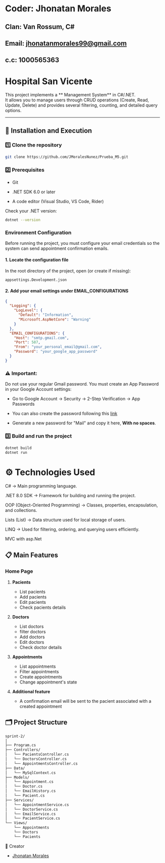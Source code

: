 # Coder: Jhonatan Morales
## Clan: Van Rossum, C#
## Email: jhonatanmorales99@gmail.com
## c.c: 1000565363


# Hospital San Vicente

This project implements a ** Management System** in C#/.NET.  
It allows you to manage users through CRUD operations (Create, Read, Update, Delete) and provides several filtering, counting, and detailed query options.


---

## 🚀 Installation and Execution

### 1️⃣ Clone the repository

```bash
git clone https://github.com/JMoralesNunez/Prueba_M5.git
```

### 2️⃣ Prerequisites

- Git

- .NET SDK 6.0 or later

- A code editor (Visual Studio, VS Code, Rider)

Check your .NET version:

```bash
dotnet --version
```

### Environment Configuration
Before running the project, you must configure your email credentials so the system can send appointment confirmation emails.

#### 1. Locate the configuration file
In the root directory of the project, open (or create if missing):

```bash
appsettings.Development.json
```

#### 2. Add your email settings under EMAIL_CONFIGURATIONS

```json
{
  "Logging": {
    "LogLevel": {
      "Default": "Information",
      "Microsoft.AspNetCore": "Warning"
    }
  },
  "EMAIL_CONFIGURATIONS": {
    "Host": "smtp.gmail.com",
    "Port": 587,
    "From": "your_personal_email@gmail.com",
    "Password": "your_google_app_password"
  }
}

```

### ⚠️ Important:
Do not use your regular Gmail password.
You must create an App Password in your Google Account settings:

- Go to Google Account → Security → 2-Step Verification → App Passwords

- You can also create the password following this [link](https://myaccount.google.com/apppasswords?rapt=AEjHL4MV6Hlv6p72D5d085ZiNUBxSyz2yDALsncVRhENryR1Od74xSx9iaKDzoRwNqihIikjxfTCVuC7Hgf5_Wzo19IOQbCuFq6dGp5x3pvYOYBq-dsSTfI)

- Generate a new password for "Mail" and copy it here, **With no spaces**.

### 3️⃣ Build and run the project

```bash
dotnet build
dotnet run
```

# ⚙️ Technologies Used

C# → Main programming language.

.NET 8.0 SDK → Framework for building and running the project.

OOP (Object-Oriented Programming) → Classes, properties, encapsulation, and collections.

Lists (List<T>) → Data structure used for local storage of users.

LINQ → Used for filtering, ordering, and querying users efficiently.

MVC with asp.Net

## 📋 Main Features

### Home Page

1. **Pacients**

    - List pacients
    - Add pacients
    - Edit pacients
    - Check pacients details
        
2. **Doctors**
    - List doctors
    - filter doctors
    - Add doctors
    - Edit doctors
    - Check doctor details

3. **Appointments**
    - List appointments
    - Filter appointments
    - Create appointments
    - Change appointment's state

4. **Additional feature**
    - A confirmation email will be sent to the pacient associated with a created appointment



## 🗂️ Project Structure

```markdown
sprint-2/
│
├── Program.cs
├── Controllers/
│   └── PacientsController.cs
│   └── DoctorsController.cs
│   └── AppointmentsController.cs
├── Data/
│   └── MySqlContext.cs
├── Models/
│   └── Appointment.cs
│   └── Doctor.cs
│   └── EmailHistory.cs
│   └── Pacient.cs
├── Services/
│   └── AppointmentService.cs
│   └── DoctorService.cs
│   └── EmailService.cs
│   └── PacientService.cs
└── Views/
    └── Appointments
    └── Doctors
    └── Pacients
```


👥 Creator

- [Jhonatan Morales](https://github.com/JMoralesNunez)



